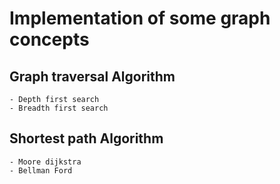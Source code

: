 # Implementation of some graph concepts

## Graph traversal Algorithm

    - Depth first search
    - Breadth first search

## Shortest path Algorithm

    - Moore dijkstra
    - Bellman Ford
